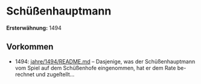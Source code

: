 # Schüßenhauptmann

**Ersterwähnung:** 1494

## Vorkommen
- 1494: [jahre/1494/README.md](../jahre/1494/README.md) – Dasjenige, was der Schüßenhauptmann vom Spiel
auf dem Schüßenhofe eingenommen, hat er dem Rate be-
rechnet und zugeſtellt...
